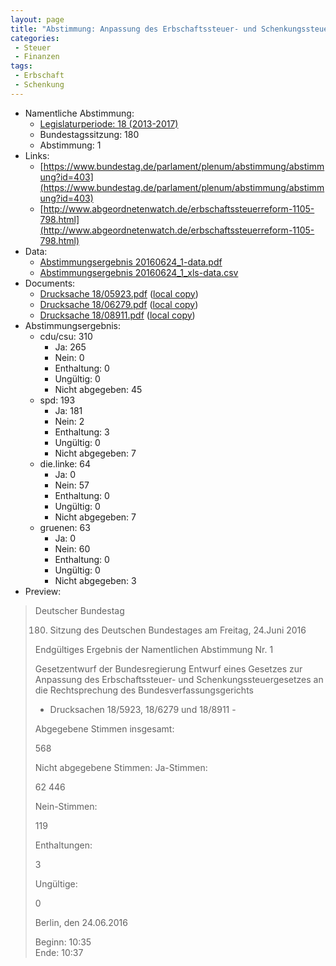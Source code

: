 ```yaml
---
layout: page
title: "Abstimmung: Anpassung des Erbschaftssteuer- und Schenkungssteuergesetzes"
categories:
 - Steuer
 - Finanzen
tags:
 - Erbschaft
 - Schenkung
---
```


* Namentliche Abstimmung:
    * [Legislaturperiode: 18 (2013-2017)](https://de.wikipedia.org/wiki/18._Deutscher_Bundestag)
    * Bundestagssitzung: 180
    * Abstimmung: 1
* Links: 
    * [https://www.bundestag.de/parlament/plenum/abstimmung/abstimmung?id=403](https://www.bundestag.de/parlament/plenum/abstimmung/abstimmung?id=403)
    * [http://www.abgeordnetenwatch.de/erbschaftssteuerreform-1105-798.html](http://www.abgeordnetenwatch.de/erbschaftssteuerreform-1105-798.html)
* Data: 
    * [Abstimmungsergebnis 20160624_1-data.pdf](/res/abstimmungsliste/20160624_1-data.pdf)
    * [Abstimmungsergebnis 20160624_1_xls-data.csv](/res/abstimmungsliste/analyses/20160624_1_xls-data.csv)
* Documents: 
    * [Drucksache 18/05923.pdf](http://dip21.bundestag.de/dip21/btd/18/059/1805923.pdf) ([local copy](/res/abstimmungsdaten/018-180-01/1805923.pdf))
    * [Drucksache 18/06279.pdf](http://dip21.bundestag.de/dip21/btd/18/062/1806279.pdf) ([local copy](/res/abstimmungsdaten/018-180-01/1806279.pdf))
    * [Drucksache 18/08911.pdf](http://dip21.bundestag.de/dip21/btd/18/089/1808911.pdf) ([local copy](/res/abstimmungsdaten/018-180-01/1808911.pdf))
* Abstimmungsergebnis:
    * cdu/csu: 310
        * Ja: 265
        * Nein: 0
        * Enthaltung: 0
        * Ungültig: 0
        * Nicht abgegeben: 45
    * spd: 193
        * Ja: 181
        * Nein: 2
        * Enthaltung: 3
        * Ungültig: 0
        * Nicht abgegeben: 7
    * die.linke: 64
        * Ja: 0
        * Nein: 57
        * Enthaltung: 0
        * Ungültig: 0
        * Nicht abgegeben: 7
    * gruenen: 63
        * Ja: 0
        * Nein: 60
        * Enthaltung: 0
        * Ungültig: 0
        * Nicht abgegeben: 3
* Preview: 
> Deutscher Bundestag
> 
> 180. Sitzung des Deutschen Bundestages
> am Freitag, 24.Juni 2016
> 
> Endgültiges Ergebnis der Namentlichen Abstimmung Nr. 1
> 
> Gesetzentwurf der Bundesregierung
> Entwurf eines Gesetzes zur Anpassung des Erbschaftssteuer- und
> Schenkungssteuergesetzes an die Rechtsprechung des Bundesverfassungsgerichts
> - Drucksachen 18/5923, 18/6279 und 18/8911 -
> 
> Abgegebene Stimmen insgesamt:
> 
> 568
> 
> Nicht abgegebene Stimmen:
> Ja-Stimmen:
> 
> 62
> 446
> 
> Nein-Stimmen:
> 
> 119
> 
> Enthaltungen:
> 
> 3
> 
> Ungültige:
> 
> 0
> 
> Berlin, den 24.06.2016
> 
> Beginn: 10:35  
> Ende: 10:37
